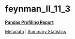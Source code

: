 # feynman_II_11_3

[**Pandas Profiling Report**](https://epistasislab.github.io/pmlb/profile/feynman_II_11_3.html)

[Metadata](metadata.yaml) | [Summary Statistics](summary_stats.tsv)


